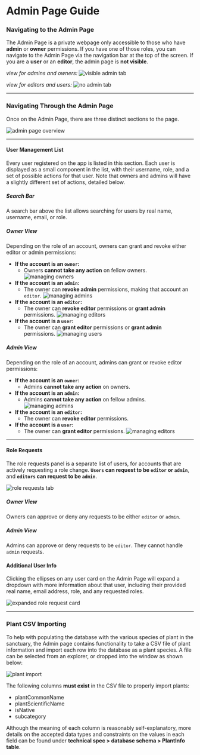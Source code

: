 # Admin Page Guide

### Navigating to the Admin Page
The Admin Page is a private webpage only accessible to those who have **admin** or **owner** permissions. If you have one of those roles, you can navigate to the Admin Page via the navigation bar at the top of the screen. If you are a **user** or an **editor**, the admin page is **not visible**.

*view for admins and owners:*
![visible admin tab](./admin_images/nav_bar.png)

*view for editors and users:*
![no admin tab](./admin_images/nav_bar_hidden.png)

---
### Navigating Through the Admin Page
Once on the Admin Page, there are three distinct sections to the page. 

![admin page overview](./admin_images/admin_page.png)

---
#### User Management List
Every user registered on the app is listed in this section. Each user is displayed as a small component in the list, with their username, role, and a set of possible actions for that user. Note that owners and admins will have a slightly different set of actions, detailed below.

##### Search Bar
A search bar above the list allows searching for users by real name, username, email, or role.

##### Owner View
Depending on the role of an account, owners can grant and revoke either editor or admin permissions:
- **If the account is an `owner`:**
  - Owners **cannot take any action** on fellow owners. 
  ![managing owners](./admin_images/manage_owner.png)
- **If the account is an `admin`:**
  - The owner can **revoke admin** permissions, making that account an `editor`.
  ![managing admins](./admin_images/manage_admin.png)
- **If the account is an `editor`:**
  - The owner can **revoke editor** permissions or **grant admin** permissions.
  ![managing editors](./admin_images/manage_editor.png) 
- **If the account is a `user`:**
  - The owner can **grant editor** permissions or **grant admin** permissions.
  ![managing users](./admin_images/manage_user.png)

##### Admin View
Depending on the role of an account, admins can grant or revoke editor permissions:
- **If the account is an `owner`:**
  - Admins **cannot take any action** on owners. 
- **If the account is an `admin`:**
  - Admins **cannot take any action** on fellow admins.
  ![managing admins](./admin_images/manage_admin_as_admin.png)
- **If the account is an `editor`:**
  - The owner can **revoke editor** permissions.
- **If the account is a `user`:**
  - The owner can **grant editor** permissions.
![managing editors](./admin_images/manage_editor_user_as_admin.png)

---
#### Role Requests
The role requests panel is a separate list of users, for accounts that are actively requesting a role change. **`Users` can request to be `editor`  or `admin`**, and **`editors` can request to be `admin`**.

![role requests tab](./admin_images/role_requests.png)

##### Owner View
Owners can approve or deny any requests to be either `editor` or `admin`. 

##### Admin View
Admins can approve or deny requests to be `editor`. They cannot handle `admin` requests.

#### Additional User Info
Clicking the ellipses on any user card on the Admin Page will expand a dropdown with more information about that user, including their provided real name, email address, role, and any requested roles. 

![expanded role request card](./admin_images/role_request_expanded.png)

---
### Plant CSV Importing
To help with populating the database with the various species of plant in the sanctuary, the Admin page contains functionality to take a CSV file of plant information and import each row into the database as a plant species. A file can be selected from an explorer, or dropped into the window as shown below:

![plant import](./admin_images/plant_import.png)

The following columns **must exist** in the CSV file to properly import plants:
- plantCommonName
- plantScientificName
- isNative
- subcategory

Although the meaning of each column is reasonably self-explanatory, more details on the accepted data types and constraints on the values in each field can be found under **technical spec > database schema > PlantInfo table**.  

